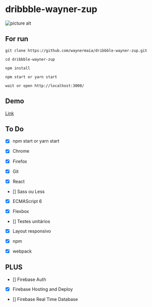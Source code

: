 # dribbble-wayner-zup #

![picture alt](https://cdn.dribbble.com/users/1041961/screenshots/2485936/alchemy-dribbble-icon2.gif "Dribbble Gif")

## For run
```
git clone https://github.com/waynermaia/dribbble-wayner-zup.git

cd dribbble-wayner-zup

npm install

npm start or yarn start

wait or open http://localhost:3000/
```
## Demo

[Link](https://dribbble-wayner-zup.firebaseapp.com/)

## To Do

- [x] npm start or yarn start

- [x] Chrome

- [x] Firefox

- [x] Git

- [x] React

- [] Sass ou Less

- [x] ECMAScript 6

- [x] Flexbox

- [] Testes unitários

- [x] Layout responsivo

- [x] npm

- [x] webpack


## PLUS

- [] Firebase Auth

- [x] Firebase Hosting and Deploy

- [] Firebase Real Time Database
